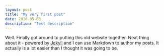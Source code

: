 ```yaml
---
layout: post
title: "My very first post"
date: 2018-05-03
description: "Test description"
---
```


Well. Finally got around to putting this old website together. Neat thing about it - powered by [Jekyll](http://jekyllrb.com) and I can use Markdown to author my posts. It actually is a lot easier than I thought it was going to be.
